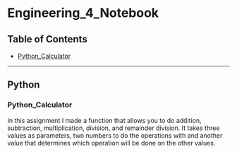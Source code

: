 # Engineering_4_Notebook

## Table of Contents

* [Python_Calculator](#Python_Calculator)
---


## Python

### Python_Calculator
In this assignment I made a function that allows you to do addition, subtraction, multiplication, division, and remainder division. It takes three values as parameters, two numbers to do the operations with and another value that determines which operation will be done on the other values.
